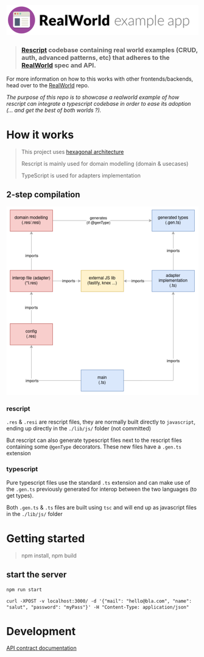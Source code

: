 # ![RealWorld Rescript & Typescript App](_doc/logo.png)

> ### [Rescript](https://rescript-lang.org/) codebase containing real world examples (CRUD, auth, advanced patterns, etc) that adheres to the [RealWorld](https://github.com/gothinkster/realworld) spec and API.

For more information on how to this works with other frontends/backends, head over to the [RealWorld](https://github.com/gothinkster/realworld) repo.

_The purpose of this repo is to showcase a realworld example of how rescript can integrate a typescript codebase in order to ease its adoption (... and get the best of both worlds ?)._

# How it works

> This project uses [hexagonal architecture](https://en.wikipedia.org/wiki/Hexagonal_architecture_(software))
>
> Rescript is mainly used for domain modelling (domain & usecases)
>
> TypeScript is used for adapters implementation

## 2-step compilation

![compilation](./_doc/compilation.png)

### rescript
`.res` & `.resi` are rescript files, they are normally built directly to `javascript`, ending up directly in the `./lib/js/` folder (not committed)

But rescript can also generate typescript files next to the rescript files containing some `@genType` decorators. These new files have a `.gen.ts` extension

### typescript
Pure typescript files use the standard `.ts` extension and can make use of the `.gen.ts` previously generated for interop between the two languages (to get types).

Both `.gen.ts` & `.ts` files are built using `tsc` and will end up as javascript files in the `./lib/js/` folder

# Getting started

> npm install, npm build

## start the server
```
npm run start
```

```
curl -XPOST -v localhost:3000/ -d '{"mail": "hello@bla.com", "name": "salut", "password": "myPass"}' -H "Content-Type: application/json"
```

# Development

[API contract documentation](https://realworld-docs.netlify.app/docs/specs/backend-specs/endpoints)
